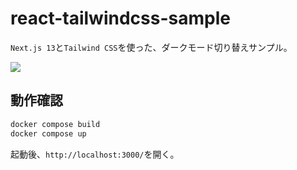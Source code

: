 # react-tailwindcss-sample

`Next.js 13`と`Tailwind CSS`を使った、ダークモード切り替えサンプル。

![](https://img.shields.io/github/license/penqen/react-tailwindcss-sample)

## 動作確認

```sh
docker compose build
docker compose up
```

起動後、`http://localhost:3000/`を開く。
